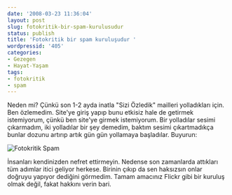 ```yaml
---
date: '2008-03-23 11:36:04'
layout: post
slug: fotokritik-bir-spam-kurulusudur
status: publish
title: 'Fotokritik bir spam kuruluşudur '
wordpressid: '405'
categories:
- Gezegen
- Hayat-Yaşam
tags:
- fotokritik
- spam
---
```


Neden mi? Çünkü son 1-2 ayda inatla "Sizi Özledik" mailleri yolladıkları için. Ben özlemedim. Site'ye giriş yapıp bunu etkisiz hale de getirmek istemiyorum, çünkü ben site'ye girmek istemiyorum. Bir yolladılar sesimi çıkarmadım, iki yolladılar bir şey demedim, baktım sesimi çıkartmadıkça bunlar dozunu artırıp artık gün gün yollamaya başladılar. Buyurun:

 ![Fotokritik Spam](http://arsln.org/image/goruntu-yakalayici1.png) 

İnsanları kendinizden nefret ettirmeyin. Nedense son zamanlarda attıkları tüm adımlar itici geliyor herkese. Birinin çıkıp da sen haksızsın onlar doğruyu yapıyor dediğini görmedim. Tamam amacınız Flickr gibi bir kuruluş olmak değil, fakat hakkını verin bari. 
